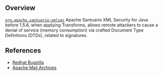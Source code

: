 ## Overview
[`org.apache.santuario:xmlsec`](http://search.maven.org/#search%7Cga%7C1%7Ca%3A%22xmlsec%22)
Apache Santuario XML Security for Java before 1.5.6, when applying Transforms, allows remote attackers to cause a denial of service (memory consumption) via crafted Document Type Definitions (DTDs), related to signatures.

## References

- [Redhat Bugzilla](https://bugzilla.redhat.com/CVE-2013-4517)
- [Apache Mail Archives](https://cwiki.apache.org/confluence/download/attachments/27821224/cve-2013-4517.txt.asc)
